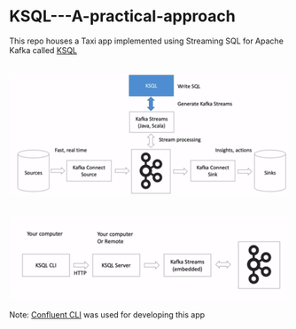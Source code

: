# KSQL---A-practical-approach
This repo houses a Taxi app implemented using Streaming SQL for Apache Kafka called [KSQL](https://www.confluent.io/product/ksql/)
<br/><br/><br/>
![KSQL High Level Overview](https://github.com/Sailendra-R-D/KSQL---A-practical-approach/blob/master/ksql_hdl.png)
<br/><br/><br/>
![KSQL Practical Overview](https://github.com/Sailendra-R-D/KSQL---A-practical-approach/blob/master/ksql_hdl1.png)
<br/><br/>
Note: [Confluent CLI](https://docs.confluent.io/current/cli/index.html) was used for developing this app
